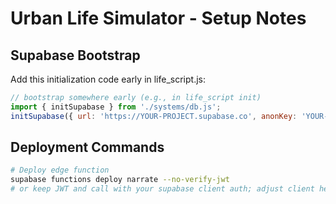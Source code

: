# Urban Life Simulator - Setup Notes

## Supabase Bootstrap

Add this initialization code early in life_script.js:

```javascript
// bootstrap somewhere early (e.g., in life_script init)
import { initSupabase } from './systems/db.js';
initSupabase({ url: 'https://YOUR-PROJECT.supabase.co', anonKey: 'YOUR-ANON-KEY' });
```

## Deployment Commands

```bash
# Deploy edge function
supabase functions deploy narrate --no-verify-jwt
# or keep JWT and call with your supabase client auth; adjust client headers if so
```
